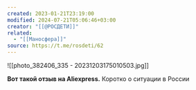 ```yaml
---
created: 2023-01-21T23:19:00
modified: 2024-07-21T05:06:46+03:00
creator: "[[@РОСДЕТИ]]"
related:
  - "[[Маносфера]]"
source: https://t.me/rosdeti/62
---
```


![[photo_382406_335 - 20231203175010503.jpg]]

**Вот такой отзыв на Aliexpress.** Коротко о ситуации в России

